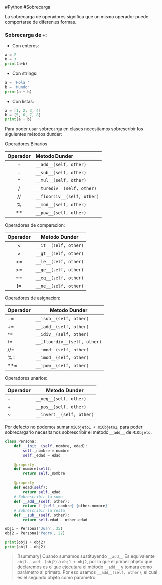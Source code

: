 #Python #Sobrecarga

La sobrecarga de operadores significa que un mismo operador puede comportarse de diferentes formas.

### Sobrecarga de `+`:

- Con enteros:
```python
a = 2
b = 3
print(a+b)
```
- Con strings:
```python
a = 'Hola '
b = 'Mundo'
print(a + b)
```
- Con listas:
```python
a = [1, 2, 3, 4]
b = [5, 6, 7, 8]
print(a + b)
```
Para poder usar sobrecarga en clases necesitamos sobrescribir los siguientes métodos dunder:

Operadores Binarios

| Operador | Metodo Dunder               |
|:--------:|:--------------------------- |
|    +     | `__add__(self, other)`      |
|    -     | `__sub__(self, other)`      |
|    *     | `__mul__(self, other)`      |
|    /     | `__turediv__(self, other)`  |
|    //    | `__floordiv__(self, other)` |
|    %     | `__mod__(self, other)`      |
|    **    | `__pow__(self, other)`      |
Operadores de comparacion:

| Operador | Metodo Dunder         |
|:--------:| --------------------- |
|    <     | `__it__(self, other)` |
|    >     | `__gt__(self, other)` |
|    <=    | `__le__(self, other)` |
|    >=    | `__ge__(self, other)` |
|    ==    | `__eq__(self, other)` |
|    !=    | `__ne__(self, other)` |
Operadores de asignacion:

| Operador | Metodo Dunder                |
| -------- | ---------------------------- |
| -=       | `__isub__(self, other)`      |
| +=       | `__iadd__(self, other)`      |
| `*=`     | `__idiv__(self, other)`      |
| /=       | `__ifloordiv__(self, other)` |
| //=      | `__imod__(self, other)`      |
| %=       | `__imod__(self, other)`      |
| **=      | `__ipow__(self, other)`      |

Operadores unarios:


| Operador | Metodo Dunder             |
| -------- | ------------------------- |
| -        | `__neg__(self, other)`    |
| +        | `__pos__(self, other)`    |
| ~        | `__invert__(self, other)` |
Por defecto no podemos sumar `miObjeto1 + miObjeto2`, para poder sobrecargarlo necesitamos sobrescribir el método `__add__` de `MiObjeto`.

```python
class Persona:
	def __init__(self, nombre, edad):
		self._nombre = nombre
		self._edad = edad
	
	@property
	def nombre(self):
		return self._nombre
		
	@property
	def edad(self):
		return self._edad
	# Sobrescribir la suma
	def __add__(self, other):
		return f'{self._nombre} {other.nombre}'
	# Sobrescribir la resta
	def __sub__(self, other):
		return self.edad - other.edad

obj1 = Persona('Juan', 35)
obj2 = Persona('Pedro', 22)

print(obj1 + obj2)
print(obj1 - obj2)

```


> [!summary] Cuando sumamos sustituyendo `__add__`
> Es equivalente `obj1.__add__(obj2)` a `obj1 + obj2`, por lo que el primer objeto que declaremos es el que ejecutara el método `__add__` y tomara como parámetro al primero. Por eso usamos `__add__(self, other)`, el cual es el segundo objeto como parametro.

